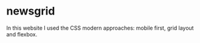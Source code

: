 # newsgrid

In this website I used the CSS modern approaches: mobile first, grid layout and flexbox.

